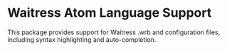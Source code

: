# Waitress Atom Language Support
This package provides support for Waitress .wrb and configuration files, including
syntax highlighting and auto-completion.
